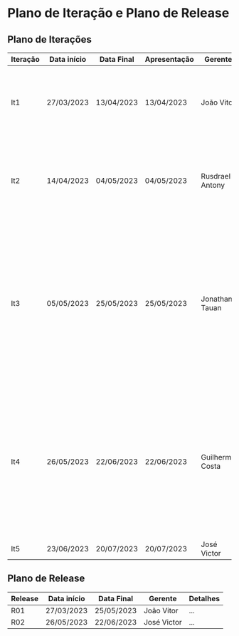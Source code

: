 # Plano de Iteração e Plano de Release

## Plano de Iterações

Iteração | Data início | Data Final | Apresentação | Gerente            | Detalhes
-------- | ----------- | ---------- | ------------ | ------------------ | -------
It1      | 27/03/2023  | 13/04/2023 | 13/04/2023   | João Vitor         | Criação e configuração do repositório e Criação da documentação: Visão, Modelo, Iteração e User Story base.
It2      | 14/04/2023  | 04/05/2023 | 04/05/2023   | Rusdrael Antony    | Detalhar User Stories, Implementar User Storie base, Criação do Documento de Arquitetura e Tamanho Funcional.
It3      | 05/05/2023  | 25/05/2023 | 25/05/2023   | Jonathan Tauan     | Atualização dos documentos com base em novos requisitos funcionais e alterações no sistema, implementação de User Stories  detalhados na iteração anterior, testes e configurações para analise de códito utilizando SonarQube
It4      | 26/05/2023  | 22/06/2023 | 22/06/2023   | Guilherme Costa    | Implementação dos User Stories no frontend, Criação do Documento dos Testes de Aceitação e Novos Testes Unitários, Melhorias nas Funcionalidades (apontadas nos testes de aceitação), Deploy da Interação
It5      | 23/06/2023  | 20/07/2023 | 20/07/2023   | José Victor        | ...

## Plano de Release

Release | Data início | Data Final | Gerente   | Detalhes
------- | ----------- | ---------- | --------- | --------
R01     | 27/03/2023  | 25/05/2023 |João Vitor | ...
R02     | 26/05/2023  | 22/06/2023 |José Victor| ...
